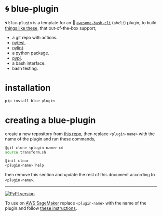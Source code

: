 # 🌀 blue-plugin

🌀 `blue-plugin` is a template for an 🚀 [`awesome-bash-cli`](https://github.com/kamangir/awesome-bash-cli) (`abcli`) plugin, to build [things like these](https://github.com/kamangir?tab=repositories), that out-of-the-box support,

- a git repo with actions.
- [pytest](https://docs.pytest.org/).
- [pylint](https://pypi.org/project/pylint/).
- a python package.
- [pypi](https://pypi.org/).
- a bash interface.
- bash testing.

# installation

```bash
pip install blue-plugin
```

# creating a blue-plugin

create a new repository from [this repo](./), then replace `<plugin-name>` with the name of the plugin and run these commands,

```bash
@git clone <plugin-name> cd
source transform.sh

@init clear
<plugin-name> help
```

then remove this section and update the rest of this document according to `<plugin-name>`.

---

[![PyPI version](https://img.shields.io/pypi/v/blue-plugin.svg)](https://pypi.org/project/blue-plugin/)

To use on [AWS SageMaker](https://aws.amazon.com/sagemaker/) replace `<plugin-name>` with the name of the plugin and follow [these instructions](https://github.com/kamangir/blue-plugin/blob/main/SageMaker.md).
